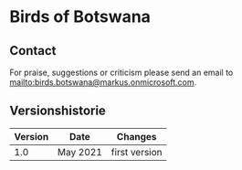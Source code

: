 # Birds of Botswana

## Contact

For praise, suggestions or criticism please send an email to <mailto:birds.botswana@markus.onmicrosoft.com>.

## Versionshistorie

| Version | Date     | Changes       |
| ------- | -------- | ------------- |
| 1.0     | May 2021 | first version |
